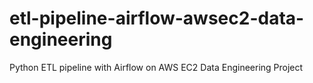 # etl-pipeline-airflow-awsec2-data-engineering
Python ETL pipeline with Airflow on AWS EC2 Data Engineering Project
